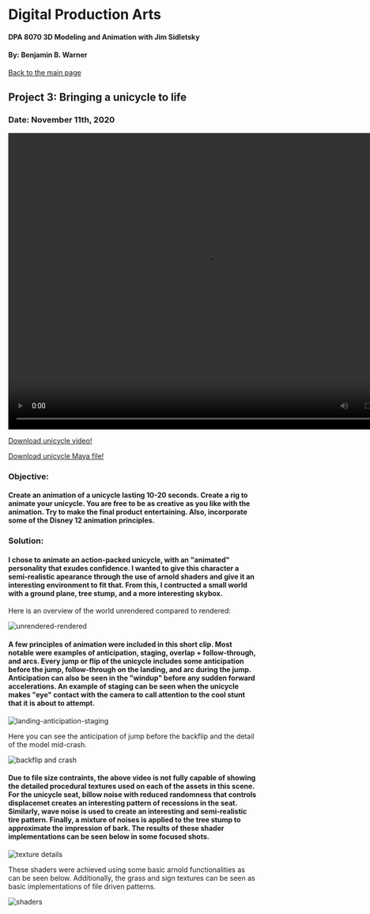 # Digital Production Arts
#### DPA 8070 3D Modeling and Animation with Jim Sidletsky
#### By: Benjamin B. Warner

[Back to the main page](https://benwarnerdigitalarts.github.io/3Dworks/)

## Project 3: Bringing a unicycle to life
### Date: November 11th, 2020

<video src="https://benwarnerdigitalarts.github.io/3Dworks/dpa8070/unicycleAnimation/render/unicycleVid1.mp4" width="800" height="600" controls preload></video>

[Download unicycle video!](https://benwarnerdigitalarts.github.io/3Dworks/dpa8070/unicycleAnimation/render/unicycleVid1.mp4)

[Download unicycle Maya file!](https://benwarnerdigitalarts.github.io/3Dworks/dpa8070/unicycleAnimation/warner-unicycle2.mb)

### Objective:
#### Create an animation of a unicycle lasting 10-20 seconds. Create a rig to animate your unicycle. You are free to be as creative as you like with the animation. Try to make the final product entertaining. Also, incorporate some of the Disney 12 animation principles.

### Solution:
#### I chose to animate an action-packed unicycle, with an "animated" personality that exudes confidence. I wanted to give this character a semi-realistic apearance through the use of arnold shaders and give it an interesting environment to fit that.  From this, I contructed a small world with a ground plane, tree stump, and a more interesting skybox.

Here is an overview of the world unrendered compared to rendered:

![unrendered-rendered](https://benwarnerdigitalarts.github.io/3Dworks/dpa8070/unicycleAnimation/images/unrendered-rendered.PNG)

#### A few principles of animation were included in this short clip. Most notable were examples of anticipation, staging, overlap + follow-through, and arcs. Every jump or flip of the unicycle includes some anticipation before the jump, follow-through on the landing, and arc during the jump. Anticipation can also be seen in the "windup" before any sudden forward accelerations. An example of staging can be seen when the unicycle makes "eye" contact with the camera to call attention to the cool stunt that it is about to attempt.

![landing-anticipation-staging](https://benwarnerdigitalarts.github.io/3Dworks/dpa8070/unicycleAnimation/images/landing-anticipation-staging-ex.PNG)

Here you can see the anticipation of jump before the backflip and the detail of the model mid-crash.

![backflip and crash](https://benwarnerdigitalarts.github.io/3Dworks/dpa8070/unicycleAnimation/images/backflip-crash.PNG)

#### Due to file size contraints, the above video is not fully capable of showing the detailed procedural textures used on each of the assets in this scene. For the unicycle seat, billow noise with reduced randomness that controls displacemet creates an interesting pattern of recessions in the seat. Similarly, wave noise is used to create an interesting and semi-realistic tire pattern. Finally, a mixture of noises is applied to the tree stump to approximate the impression of bark. The results of these shader implementations can be seen below in some focused shots.

![texture details](https://benwarnerdigitalarts.github.io/3Dworks/dpa8070/unicycleAnimation/images/textureDetails-withSeat.PNG)

These shaders were achieved using some basic arnold functionalities as can be seen below. Additionally, the grass and sign textures can be seen as basic implementations of file driven patterns.

![shaders](https://benwarnerdigitalarts.github.io/3Dworks/dpa8070/unicycleAnimation/images/shadersDetails.PNG)



